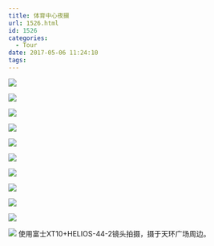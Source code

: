 ```yaml
---
title: 体育中心夜摄
url: 1526.html
id: 1526
categories:
  - Tour
date: 2017-05-06 11:24:10
tags:
---
```


![](http://image.psdpi.com/photo/tianhuan/_DSF1851.jpg)

<!-- less -->

![](http://image.psdpi.com/photo/tianhuan/_DSF1851.jpg-1920)

![](http://image.psdpi.com/photo/tianhuan/_DSF1852.jpg-1920)

![](http://image.psdpi.com/photo/tianhuan/_DSF1864.jpg-1920)

![](http://image.psdpi.com/photo/tianhuan/_DSF1868.jpg-1920)

![](http://image.psdpi.com/photo/tianhuan/_DSF1877.jpg-1920)

![](http://image.psdpi.com/photo/tianhuan/_DSF1881.jpg-1920)

![](http://image.psdpi.com/photo/tianhuan/_DSF1884.jpg-1920)

![](http://image.psdpi.com/photo/tianhuan/_DSF1892.jpg-1920)

![](http://image.psdpi.com/photo/tianhuan/_DSF1893.jpg-1920)

![](http://image.psdpi.com/photo/tianhuan/cover.jpg-1920)
使用富士XT10+HELIOS-44-2镜头拍摄，摄于天环广场周边。